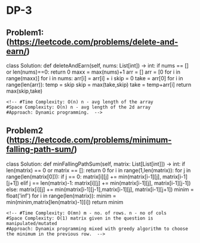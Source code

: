 # DP-3

## Problem1: (https://leetcode.com/problems/delete-and-earn/)

class Solution:
    def deleteAndEarn(self, nums: List[int]) -> int:
        if nums == [] or len(nums)==0:
            return 0
        maxx = max(nums)+1
        arr = []
        arr = [0 for i in range(maxx)] 
        for i in nums:
            arr[i] = arr[i] + i
        skip = 0
        take = arr[0]
        for i in range(len(arr)):
            temp = skip
            skip = max(take,skip)
            take = temp+arr[i]
        return max(skip,take)
    
    <!-- #Time Complexity: O(n) n - avg length of the array
    #Space Complexity: O(n) n - avg length of the 2d array
    #Approach: Dynamic programming.  -->
            
                
        


## Problem2 (https://leetcode.com/problems/minimum-falling-path-sum/)

class Solution:
    def minFallingPathSum(self, matrix: List[List[int]]) -> int:
        if len(matrix) == 0 or matrix == []:
            return 0
        for i in range(1,len(matrix)):
            for j in range(len(matrix[0])):
                if j == 0:
                    matrix[i][j] += min(matrix[i-1][j], matrix[i-1][j+1])
                elif j == len(matrix)-1:
                    matrix[i][j] += min(matrix[i-1][j], matrix[i-1][j-1])
                else:
                    matrix[i][j] += min(matrix[i-1][j-1],matrix[i-1][j], matrix[i-1][j+1])
        minim = float('inf')
        for i in range(len(matrix)):
            minim = min(minim,matrix[len(matrix)-1][i])
        return minim  
            
    <!-- #Time Complexity: O(mn) m - no. of rows. n - no of cols
    #Space Complexity: O(1) matrix given in the question is manipulated/mutated
    #Approach: Dynamix programming mixed with greedy algorithm to choose the minimum in the previous row.  -->
        
        
